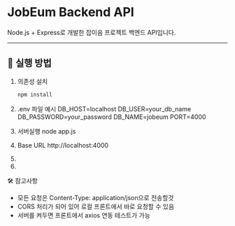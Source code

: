 # JobEum Backend API

Node.js + Express로 개발한 잡이음 프로젝트 백엔드 API입니다.

---

## 🚀 실행 방법

1. 의존성 설치
   ```bash
   npm install

2. .env 파일 예시
DB_HOST=localhost
DB_USER=your_db_name
DB_PASSWORD=your_password
DB_NAME=jobeum
PORT=4000

3. 서버실행
node app.js

4. Base URL 
http://localhost:4000

5. 

6. 



🛠️ 참고사항
- 모든 요청은 Content-Type: application/json으로 전송할것
- CORS 처리가 되어 있어 로컬 프론트에서 바로 요청할 수 있음
- 서버를 켜두면 프론트에서 axios 연동 테스트가 가능